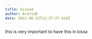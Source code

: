 ```yaml
---
title: kissa4
author: AratioD
date: 2021-06-22T12:37:27.419Z
---
```

this is very important to have this in kissa